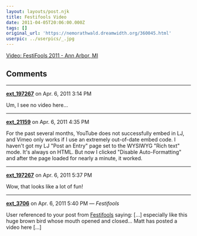 ```yaml
---
layout: layouts/post.njk
title: Festifools Video
date: 2011-04-05T20:06:00.000Z
tags: []
original_url: 'https://nemorathwald.dreamwidth.org/360045.html'
userpic: ../userpics/_.jpg
---
```

[Video: FestiFools 2011 - Ann Arbor, MI](https://www.youtube.com/watch?v=6ag3LcfJlMk)

## Comments

---

**[ext_197267](https://www.dreamwidth.org/users/ext_197267)** on Apr. 6, 2011 3:14 PM

Um, I see no video here...

---

**[ext_21159](https://www.dreamwidth.org/users/ext_21159)** on Apr. 6, 2011 4:35 PM

For the past several months, YouTube does not successfully embed in LJ, and Vimeo only works if I use an extremely out-of-date embed code. I haven't got my LJ "Post an Entry" page set to the WYSIWYG "Rich text" mode. It's always on HTML. But now I clicked "Disable Auto-Formatting" and after the page loaded for nearly a minute, it worked.

---

**[ext_197267](https://www.dreamwidth.org/users/ext_197267)** on Apr. 6, 2011 5:37 PM

Wow, that looks like a lot of fun!

---

**[ext_3706](https://www.dreamwidth.org/users/ext_3706)** on Apr. 6, 2011 5:40 PM — *Festifools*

User referenced to your post from [Festifools](http://netmouse.livejournal.com/733048.html) saying: \[...\] especially like this huge brown bird whose mouth opened and closed... Matt has posted a video here \[...\]
